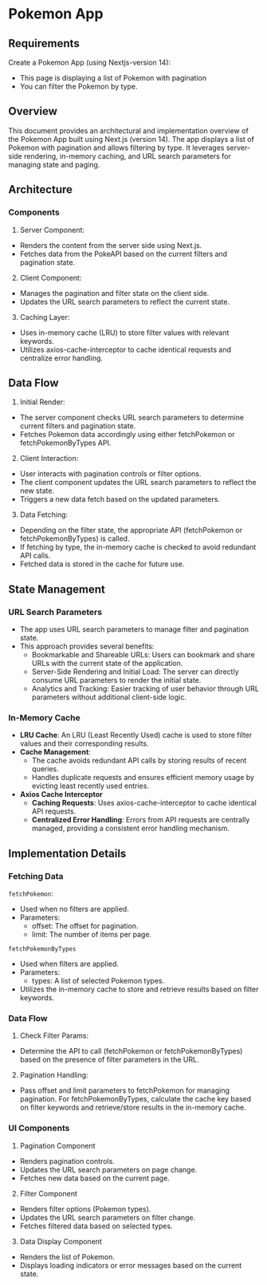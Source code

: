 # Pokemon App

## Requirements

Create a Pokemon App (using Nextjs-version 14):

- This page is displaying a list of Pokemon with pagination
- You can filter the Pokemon by type.

## Overview

This document provides an architectural and implementation overview of the Pokemon App built using Next.js (version 14). The app displays a list of Pokemon with pagination and allows filtering by type. It leverages server-side rendering, in-memory caching, and URL search parameters for managing state and paging.

## Architecture

### Components

1. Server Component:

- Renders the content from the server side using Next.js.
- Fetches data from the PokeAPI based on the current filters and pagination state.

2. Client Component:

- Manages the pagination and filter state on the client side.
- Updates the URL search parameters to reflect the current state.

3. Caching Layer:

- Uses in-memory cache (LRU) to store filter values with relevant keywords.
- Utilizes axios-cache-interceptor to cache identical requests and centralize error handling.

## Data Flow

1. Initial Render:

- The server component checks URL search parameters to determine current filters and pagination state.
- Fetches Pokemon data accordingly using either fetchPokemon or fetchPokemonByTypes API.

2. Client Interaction:

- User interacts with pagination controls or filter options.
- The client component updates the URL search parameters to reflect the new state.
- Triggers a new data fetch based on the updated parameters.

3. Data Fetching:

- Depending on the filter state, the appropriate API (fetchPokemon or fetchPokemonByTypes) is called.
- If fetching by type, the in-memory cache is checked to avoid redundant API calls.
- Fetched data is stored in the cache for future use.

## State Management

### URL Search Parameters

- The app uses URL search parameters to manage filter and pagination state.
- This approach provides several benefits:
  - Bookmarkable and Shareable URLs: Users can bookmark and share URLs with the current state of the application.
  - Server-Side Rendering and Initial Load: The server can directly consume URL parameters to render the initial state.
  - Analytics and Tracking: Easier tracking of user behavior through URL parameters without additional client-side logic.

### In-Memory Cache

- **LRU Cache**: An LRU (Least Recently Used) cache is used to store filter values and their corresponding results.
- **Cache Management**:
  - The cache avoids redundant API calls by storing results of recent queries.
  - Handles duplicate requests and ensures efficient memory usage by evicting least recently used entries.
- **Axios Cache Interceptor**
  - **Caching Requests**: Uses axios-cache-interceptor to cache identical API requests.
  - **Centralized Error Handling**: Errors from API requests are centrally managed, providing a consistent error handling mechanism.

## Implementation Details

### Fetching Data

`fetchPokemon`:

- Used when no filters are applied.
- Parameters:
  - offset: The offset for pagination.
  - limit: The number of items per page.

`fetchPokemonByTypes`

- Used when filters are applied.
- Parameters:
  - types: A list of selected Pokemon types.
- Utilizes the in-memory cache to store and retrieve results based on filter keywords.

### Data Flow

1. Check Filter Params:

- Determine the API to call (fetchPokemon or fetchPokemonByTypes) based on the presence of filter parameters in the URL.

2. Pagination Handling:

- Pass offset and limit parameters to fetchPokemon for managing pagination.
  For fetchPokemonByTypes, calculate the cache key based on filter keywords and retrieve/store results in the in-memory cache.

### UI Components

1. Pagination Component

- Renders pagination controls.
- Updates the URL search parameters on page change.
- Fetches new data based on the current page.

2. Filter Component

- Renders filter options (Pokemon types).
- Updates the URL search parameters on filter change.
- Fetches filtered data based on selected types.

3. Data Display Component

- Renders the list of Pokemon.
- Displays loading indicators or error messages based on the current state.
